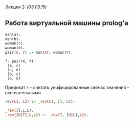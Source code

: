 ###### Лекция 2: (03.03.15)
## Работа виртуальной машины prolog'a

```prolog
man(a).
man(b).
woman(c).
woman(d).
pair(X, Y) :- man(X), woman(Y).
```
```
?- pair(X, Y)
 (a, c)
 (a, d)
 (b, c)
 (b, d)
```

Предикат `!` - считать унифицированные сейчас значения - окончательными

```prolog
rev(L1, L2) :- _rev(L1, [], L2).

_rev([],L,L).
_rev([H|T],L,L2) :- _rev(T, [H|L],L2).
```